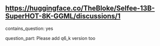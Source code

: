 ## https://huggingface.co/TheBloke/Selfee-13B-SuperHOT-8K-GGML/discussions/1

contains_question: yes

question_part: Please add q6_k version too